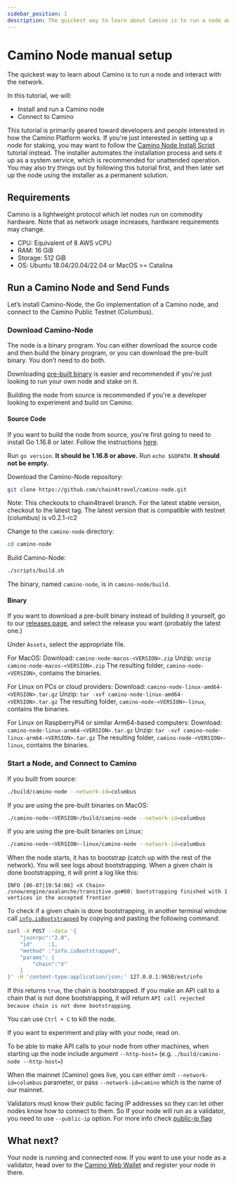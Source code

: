 ```yaml
---
sidebar_position: 1
description: The quickest way to learn about Camino is to run a node and interact with the network and geared toward people interested in how the Camino Platform works.
---
```


# Camino Node manual setup

The quickest way to learn about Camino is to run a node and interact with the network.

In this tutorial, we will:

- Install and run a Camino node
- Connect to Camino

This tutorial is primarily geared toward developers and people interested in how the Camino Platform works. If you're just interested in setting up a node for staking, you may want to follow the [Camino Node Install Script](set-up-node-with-installer.md) tutorial instead. The installer automates the installation process and sets it up as a system service, which is recommended for unattended operation. You may also try things out by following this tutorial first, and then later set up the node using the installer as a permanent solution.

## Requirements

Camino is a lightweight protocol which let nodes run on commodity hardware. Note that as network usage increases, hardware requirements may change.

- CPU: Equivalent of 8 AWS vCPU
- RAM: 16 GiB
- Storage: 512 GiB
- OS: Ubuntu 18.04/20.04/22.04 or MacOS &gt;= Catalina

## Run a Camino Node and Send Funds

Let’s install Camino-Node, the Go implementation of a Camino node, and connect to the Camino Public Testnet (Columbus).

### Download Camino-Node

The node is a binary program. You can either download the source code and then build the binary program, or you can download the pre-built binary. You don’t need to do both.

Downloading [pre-built binary](run-camino-node.md#binary) is easier and recommended if you're just looking to run your own node and stake on it.

Building the node from source is recommended if you're a developer looking to experiment and build on Camino.

#### **Source Code**

If you want to build the node from source, you're first going to need to install Go 1.16.8 or later. Follow the instructions [here](https://golang.org/doc/install).

Run `go version`. **It should be 1.16.8 or above.** Run `echo $GOPATH`. **It should not be empty.**

Download the Camino-Node repository:

```sh
git clone https://github.com/chain4travel/camino-node.git
```

Note: This checkouts to chain4travel branch. For the latest stable version, checkout to the latest tag. The latest version that is compatible with testnet (columbus) is v0.2.1-rc2

Change to the `camino-node` directory:

```sh
cd camino-node
```

Build Camino-Node:

```sh
./scripts/build.sh
```

The binary, named `camino-node`, is in `camino-node/build`.

#### **Binary**

If you want to download a pre-built binary instead of building it yourself, go to our [releases page](https://github.com/chain4travel/camino-node/releases), and select the release you want (probably the latest one.)

Under `Assets`, select the appropriate file.

For MacOS: Download: `camino-node-macos-<VERSION>.zip`
Unzip: `unzip camino-node-macos-<VERSION>.zip` The resulting folder, `camino-node-<VERSION>`, contains the binaries.

For Linux on PCs or cloud providers: Download: `camino-node-linux-amd64-<VERSION>.tar.gz`
Unzip: `tar -xvf camino-node-linux-amd64-<VERSION>.tar.gz`
The resulting folder, `camino-node-<VERSION>-linux`, contains the binaries.

For Linux on RaspberryPi4 or similar Arm64-based computers: Download: `camino-node-linux-arm64-<VERSION>.tar.gz`
Unzip: `tar -xvf camino-node-linux-arm64-<VERSION>.tar.gz`
The resulting folder, `camino-node-<VERSION>-linux`, contains the binaries.

### Start a Node, and Connect to Camino

If you built from source:

```sh
./build/camino-node --network-id=columbus
```

If you are using the pre-built binaries on MacOS:

```sh
./camino-node-<VERSION>/build/camino-node --network-id=columbus
```

If you are using the pre-built binaries on Linux:

```sh
./camino-node-<VERSION>-linux/camino-node --network-id=columbus
```

When the node starts, it has to bootstrap (catch up with the rest of the network). You will see logs about bootstrapping. When a given chain is done bootstrapping, it will print a log like this:

`INFO [06-07|19:54:06] <X Chain> /snow/engine/avalanche/transitive.go#80: bootstrapping finished with 1 vertices in the accepted frontier`

To check if a given chain is done bootstrapping, in another terminal window call [`info.isBootstrapped`](../../developer/apis/camino-node-apis/info.md#infoisbootstrapped) by copying and pasting the following command:

```sh
curl -X POST --data '{
    "jsonrpc":"2.0",
    "id"     :1,
    "method" :"info.isBootstrapped",
    "params": {
        "chain":"X"
    }
}' -H 'content-type:application/json;' 127.0.0.1:9650/ext/info
```

If this returns `true`, the chain is bootstrapped. If you make an API call to a chain that is not done bootstrapping, it will return `API call rejected because chain is not done bootstrapping`.

You can use `Ctrl + C` to kill the node.

If you want to experiment and play with your node, read on.

To be able to make API calls to your node from other machines, when starting up the node include argument `--http-host=` (e.g. `./build/camino-node --http-host=`)

When the mainnet (Camino) goes live, you can either omit `--network-id=columbus` parameter, or pass `--network-id=camino` which is the name of our mainnet.

Validators must know their public facing IP addresses so they can let other nodes know how to connect to them. So If your node will run as a validator, you need to use `--public-ip` option. For more info check [public-ip flag](camino-node-config-flags.md#public-ip)

## What next?

Your node is running and connected now. If you want to use your node as a validator, head over to the [Camino Web Wallet](https://wallet.camino.foundation) and register your node in there.

